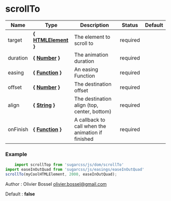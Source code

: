 # scrollTo




Name  |  Type  |  Description  |  Status  |  Default
------------  |  ------------  |  ------------  |  ------------  |  ------------
target  |  **{ [HTMLElement](https://developer.mozilla.org/fr/docs/Web/API/HTMLElement) }**  |  The element to scroll to  |  required  |
duration  |  **{ [Number](https://developer.mozilla.org/fr/docs/Web/JavaScript/Reference/Objets_globaux/Number) }**  |  The animation duration  |  required  |
easing  |  **{ [Function](https://developer.mozilla.org/fr/docs/Web/JavaScript/Reference/Objets_globaux/Function) }**  |  An easing Function  |  required  |
offset  |  **{ [Number](https://developer.mozilla.org/fr/docs/Web/JavaScript/Reference/Objets_globaux/Number) }**  |  The destination offset  |  required  |
align  |  **{ [String](https://developer.mozilla.org/fr/docs/Web/JavaScript/Reference/Objets_globaux/String) }**  |  The destination align (top, center, bottom)  |  required  |
onFinish  |  **{ [Function](https://developer.mozilla.org/fr/docs/Web/JavaScript/Reference/Objets_globaux/Function) }**  |  A callback to call when the animation if finished  |  required  |

### Example
```js
	import scrollTop from 'sugarcss/js/dom/scrollTo'
import easeInOutQuad from 'sugarcss/js/easings/easeInOutQuad'
scrollTo(myCoolHTMLElement, 2000, easeInOutQuad);
```
Author : Olivier Bossel <olivier.bossel@gmail.com>

Default : **false**